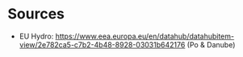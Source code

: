 # Sources

- EU Hydro: https://www.eea.europa.eu/en/datahub/datahubitem-view/2e782ca5-c7b2-4b48-8928-03031b642176 (Po & Danube)
